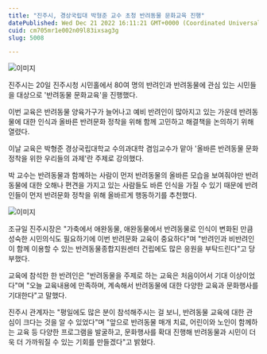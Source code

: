 ```yaml
---
title: "진주시, 경상국립대 박형준 교수 초청 반려동물 문화교육 진행"
datePublished: Wed Dec 21 2022 16:11:21 GMT+0000 (Coordinated Universal Time)
cuid: cm705mr1e002n09l83ixsag3g
slug: 5008

---
```



![이미지](https://cdn.hashnode.com/res/hashnode/image/upload/v1739258541959/eb2cdafb-da56-423e-8147-819a76cb1b77.jpeg)

진주시는 20일 진주시청 시민홀에서 80여 명의 반려인과 반려동물에 관심 있는 시민들을 대상으로 '반려동물 문화교육'을 진행했다.

이번 교육은 반려동물 양육가구가 늘어나고 예비 반려인이 많아지고 있는 가운데 반려동물에 대한 인식과 올바른 반려문화 정착을 위해 함께 고민하고 해결책을 논의하기 위해 열렸다.

이날 교육은 박형준 경상국립대학교 수의과대학 겸임교수가 맡아 '올바른 반려동물 문화정착을 위한 우리들의 과제'란 주제로 강의했다.

박 교수는 반려동물과 함께하는 사람이 먼저 반려동물의 올바른 모습을 보여줘야만 반려동물에 대한 오해나 편견을 가지고 있는 사람들도 바른 인식을 가질 수 있기 때문에 반려인들이 먼저 반려문화 정착을 위해 올바르게 행동하기를 추천했다.

![이미지](https://cdn.hashnode.com/res/hashnode/image/upload/v1739258544399/0a4f934f-dcf1-4254-9696-d1dc17ce245d.jpeg)

조규일 진주시장은 "가축에서 애완동물, 애완동물에서 반려동물로 인식이 변화된 만큼 성숙한 시민의식도 필요하기에 이번 반려문화 교육이 중요하다"며 "반려인과 비반려인이 함께 이용할 수 있는 반려동물종합지원센터 건립에도 많은 응원을 부탁드린다"고 당부했다.

교육에 참석한 한 반려인은 "반려동물을 주제로 하는 교육은 처음이어서 기대 이상이었다"며 "오늘 교육내용에 만족하며, 계속해서 반려동물에 대한 다양한 교육과 문화행사를 기대한다"고 말했다.

진주시 관계자는 "평일에도 많은 분이 참석해주시는 걸 보니, 반려동물 교육에 대한 관심이 크다는 것을 알 수 있었다"며 "앞으로 반려동물 매개 치료, 어린이와 노인이 함께하는 교육 등 다양한 프로그램을 발굴하고, 문화행사를 확대 진행해 반려동물과 시민이 더욱 더 가까워질 수 있는 기회를 만들겠다"고 밝혔다.